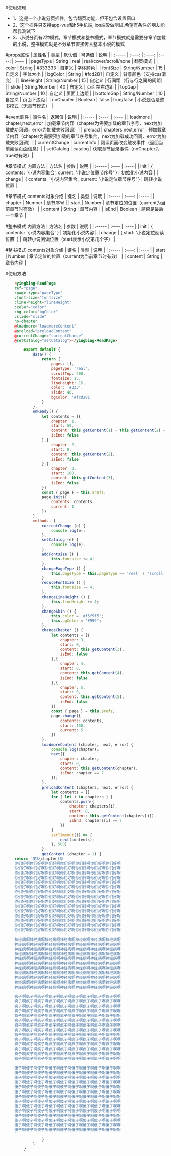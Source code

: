 #使用须知

* 1、这是一个小说分页插件，包含翻页功能，但不包含设置窗口
* 2、这个插件只支持app-vue和h5手机端, ios端没做测试,希望有条件的朋友能帮我测试下
* 3、小说分页有2种模式，章节模式和整书模式，章节模式就是需要分章节加载的小说，整书模式就是不分章节直接传入整本小说的模式

#props属性
| 属性名 | 类型 | 默认值 | 可选值 | 说明 |
| :----- | :----: | :----: | :----: | :---- |
| pageType | String | real | real/cover/scroll/none | 翻页模式 |
| color | String | #333333 | 自定义 | 字体颜色 |
| fontSize | String/Number | 15 | 自定义 | 字体大小 |
| bgColor | String | #fcd281 | 自定义 | 背景颜色（支持css渐变） |
| lineHeight | String/Number | 15 | 自定义 | 行间距（行与行之间的间距） |
| slide | String/Number | 40 | 自定义 | 页面左右边距 |
| topGap | String/Number | 10 | 自定义 | 页面上边距 |
| bottomGap | String/Number | 10 | 自定义 | 页面下边距 |
| noChapter | Boolean | false | true/false | 小说是否是整书模式（无章节模式） |

#event事件
| 事件名 | 返回值 | 说明 |
| :----- | :----: | :---- |
| loadmore | chapter,next,error | 加载章节内容（chapter为需要加载的章节序号，next为加载成功回调，error为加载失败回调）|
| preload | chapters,next,error | 预加载章节内容（chapter为需要预加载的章节序号集合，next为加载成功回调，error为加载失败回调）|
| currentChange | currentInfo | 阅读页面改变触发事件（返回当前阅读页面信息）|
| setCatalog | catalog | 获取章节目录事件（noChapter为true时有效）|

#章节模式 内置方法
| 方法名 | 参数 | 说明 |
| :----- | :---- | :---- |
| init | { contents: '小说内容集合', current: '小说定位章节序号' } | 初始化小说内容 |
| change | { contents: '小说内容集合', current: '小说定位章节序号' } | 跳转小说位置 |

#章节模式 contents对象介绍
| 键名 | 类型 | 说明 |
| :----- | :----: | :---- |
| chapter | Number | 章节序号 |
| start | Number | 章节定位的位置（current为当前章节时有效） |
| content | String | 章节内容 |
| isEnd | Boolean | 是否是最后一个章节 |

#整书模式 内置方法
| 方法名 | 参数 | 说明 |
| :----- | :---- | :---- |
| init | { contents: '小说内容集合' } | 初始化小说内容 |
| change | { start: '小说定位阅读位置' } | 跳转小说阅读位置（start表示小说第几个字） |

#整书模式 contents对象介绍
| 键名 | 类型 | 说明 |
| :----- | :----: | :---- |
| start | Number | 章节定位的位置（current为当前章节时有效） |
| content | String | 章节内容 |


#使用方法

```html
	<yingbing-ReadPage
	ref="page"
	:page-type="pageType"
	:font-size="fontsize"
	:line-height="lineHeight"
	:color="color"
	:bg-color="bgColor"
	:slide="slide"
	no-chapter
	@loadmore="loadmoreContent"
	@preload="preloadContent"
	@currentChange="currentChange"
	@setCatalog="setCatalog"></yingbing-ReadPage>
```

```javascript
		export default {
			data() {
				return {
					pages: [],
					pageType: 'real',
					scrollTop: 400,
					fontsize: 15,
					lineHeight: 15,
					color: '#333',
					slide: 40,
					bgColor: '#fcd281'
				}
			},
			onReady() {
				let contents = [{
					chapter: 1,
					start: 50,
					content: this.getContent(1) + this.getContent(2) + this.getContent(3),
					isEnd: false
				},{
					chapter: 2,
					start: 0,
					content: this.getContent(2),
					isEnd: false
				},{
					chapter: 3,
					start: 100,
					content: this.getContent(3),
					isEnd: false
				}]
				const { page } = this.$refs;
				page.init({
					contents: contents,
					current: 1
				})
			},
			methods: {
				currentChange (e) {
					console.log(e);
				},
				setCatalog (e) {
					console.log(e);
				},
				addFontsize () {
					this.fontsize += 4;
				},
				changePageType () {
					this.pageType = this.pageType == 'real' ? 'scroll' : 'real';
				},
				reduceFontSize () {
					this.fontsize -= 4;
				},
				changeLineHeight () {
					this.lineHeight += 4;
				},
				changeSkin () {
					this.color = '#f5f5f5';
					this.bgColor = '#999';
				},
				changeChapter () {
					let contents = [{
						chapter: 3,
						start: 0,
						content: this.getContent(3),
						isEnd: false
					},{
						chapter: 4,
						start: 0,
						content: this.getContent(4),
						isEnd: false
					},{
						chapter: 5,
						start: 0,
						content: this.getContent(5),
						isEnd: false
					}]
					const { page } = this.$refs;
					page.change({
						contents: contents,
						start: 100,
						current: 5
					})
				},
				loadmoreContent (chapter, next, error) {
					console.log(chapter);
					next({
						chapter: chapter,
						start: 0,
						content: this.getContent(chapter),
						isEnd: chapter == 7
					});
				},
				preloadContent (chapters, next, error) {
					let contents = []
					for ( let i in chapters ) {
						contents.push({
							chapter: chapters[i],
							start: 0,
							content: this.getContent(chapters[i]),
							isEnd: chapters[i] == 7
						})
					}
					setTimeout(() => {
						next(contents);
					}, 500)
				},
				getContent (chapter = 1) {
	return `第${chapter}章
	你们好啊你们好啊你们好啊你们好啊你们好啊你们好啊你们好啊
	你们好啊你们好啊你们好啊你们好啊你们好啊你们好啊你们好啊
	你们好啊你们好啊你们好啊你们好啊你们好啊你们好啊你们好啊
	你们好啊你们好啊你们好啊你们好啊你们好啊你们好啊你们好啊
	你们好啊你们好啊你们好啊你们好啊你们好啊你们好啊你们好啊
	你们好啊你们好啊你们好啊你们好啊你们好啊你们好啊你们好啊
	你们好啊你们好啊你们好啊你们好啊你们好啊你们好啊你们好啊
	你们好啊你们好啊你们好啊你们好啊你们好啊你们好啊你们好啊
	你们好啊你们好啊你们好啊你们好啊你们好啊你们好啊你们好啊
	你们好啊你们好啊你们好啊你们好啊你们好啊你们好啊你们好啊
	你们好啊你们好啊你们好啊你们好啊你们好啊你们好啊你们好啊
	你们好啊你们好啊你们好啊你们好啊你们好啊你们好啊你们好啊
	你们好啊你们好啊你们好啊你们好啊你们好啊你们好啊你们好啊
	你们好啊你们好啊你们好啊你们好啊你们好啊你们好啊你们好啊
	你们好啊你们好啊你们好啊你们好啊你们好啊你们好啊你们好啊
	
	神经病啊神经病啊神经病啊神经病啊神经病啊神经病啊神经病啊
	神经病啊神经病啊神经病啊神经病啊神经病啊神经病啊神经病啊
	神经病啊神经病啊神经病啊神经病啊神经病啊神经病啊神经病啊
	神经病啊神经病啊神经病啊神经病啊神经病啊神经病啊神经病啊
	神经病啊神经病啊神经病啊神经病啊神经病啊神经病啊神经病啊
	神经病啊神经病啊神经病啊神经病啊神经病啊神经病啊神经病啊
	神经病啊神经病啊神经病啊神经病啊神经病啊神经病啊神经病啊
	神经病啊神经病啊神经病啊神经病啊神经病啊神经病啊神经病啊
	神经病啊神经病啊神经病啊神经病啊神经病啊神经病啊神经病啊
	神经病啊神经病啊神经病啊神经病啊神经病啊神经病啊神经病啊
	神经病啊神经病啊神经病啊神经病啊神经病啊神经病啊神经病啊
	
	疯子啊疯子啊疯子啊疯子啊疯子啊疯子啊疯子啊疯子啊疯子啊啊
	疯子啊疯子啊疯子啊疯子啊疯子啊疯子啊疯子啊疯子啊疯子啊啊
	疯子啊疯子啊疯子啊疯子啊疯子啊疯子啊疯子啊疯子啊疯子啊啊
	疯子啊疯子啊疯子啊疯子啊疯子啊疯子啊疯子啊疯子啊疯子啊啊
	疯子啊疯子啊疯子啊疯子啊疯子啊疯子啊疯子啊疯子啊疯子啊啊
	疯子啊疯子啊疯子啊疯子啊疯子啊疯子啊疯子啊疯子啊疯子啊啊
	疯子啊疯子啊疯子啊疯子啊疯子啊疯子啊疯子啊疯子啊疯子啊啊
	疯子啊疯子啊疯子啊疯子啊疯子啊疯子啊疯子啊疯子啊疯子啊啊
	疯子啊疯子啊疯子啊疯子啊疯子啊疯子啊疯子啊疯子啊疯子啊啊
	疯子啊疯子啊疯子啊疯子啊疯子啊疯子啊疯子啊疯子啊疯子啊啊
	疯子啊疯子啊疯子啊疯子啊疯子啊疯子啊疯子啊疯子啊疯子啊啊
	疯子啊疯子啊疯子啊疯子啊疯子啊疯子啊疯子啊疯子啊疯子啊啊
	疯子啊疯子啊疯子啊疯子啊疯子啊疯子啊疯子啊疯子啊疯子啊啊
	疯子啊疯子啊疯子啊疯子啊疯子啊疯子啊疯子啊疯子啊疯子啊啊
	
	傻子啊傻子啊傻子啊傻子啊傻子啊傻子啊傻子啊傻子啊傻子啊啊
	傻子啊傻子啊傻子啊傻子啊傻子啊傻子啊傻子啊傻子啊傻子啊啊
	傻子啊傻子啊傻子啊傻子啊傻子啊傻子啊傻子啊傻子啊傻子啊啊
	傻子啊傻子啊傻子啊傻子啊傻子啊傻子啊傻子啊傻子啊傻子啊啊
	傻子啊傻子啊傻子啊傻子啊傻子啊傻子啊傻子啊傻子啊傻子啊啊
	傻子啊傻子啊傻子啊傻子啊傻子啊傻子啊傻子啊傻子啊傻子啊啊
	傻子啊傻子啊傻子啊傻子啊傻子啊傻子啊傻子啊傻子啊傻子啊啊
	傻子啊傻子啊傻子啊傻子啊傻子啊傻子啊傻子啊傻子啊傻子啊啊
	傻子啊傻子啊傻子啊傻子啊傻子啊傻子啊傻子啊傻子啊傻子啊啊
	傻子啊傻子啊傻子啊傻子啊傻子啊傻子啊傻子啊傻子啊傻子啊啊
	傻子啊傻子啊傻子啊傻子啊傻子啊傻子啊傻子啊傻子啊傻子啊啊
	傻子啊傻子啊傻子啊傻子啊傻子啊傻子啊傻子啊傻子啊傻子啊啊
	傻子啊傻子啊傻子啊傻子啊傻子啊傻子啊傻子啊傻子啊傻子啊啊
	傻子啊傻子啊傻子啊傻子啊傻子啊傻子啊傻子啊傻子啊傻子啊啊
	`
				}
			}
		}
```